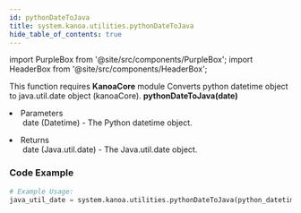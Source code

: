 ```yaml
---
id: pythonDateToJava
title: system.kanoa.utilities.pythonDateToJava
hide_table_of_contents: true
---
```


import PurpleBox from '@site/src/components/PurpleBox';
import HeaderBox from '@site/src/components/HeaderBox';

<PurpleBox>This function requires <b>KanoaCore</b> module</PurpleBox>
<HeaderBox header="Description">Converts python datetime object to java.util.date object (kanoaCore).</HeaderBox>
<HeaderBox header="Syntax">
    <b>pythonDateToJava(date)</b>
    <li>Parameters <br />
        <ul>date (Datetime) - The Python datetime object.</ul>
    </li>
    <li>Returns <br />
        <ul>date (Java.util.date) - The Java.util.date object.</ul>
    </li>
</HeaderBox>

### Code Example

```python
# Example Usage:
java_util_date = system.kanoa.utilities.pythonDateToJava(python_datetime)

